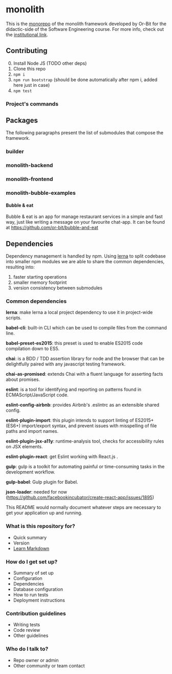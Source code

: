 # monolith

This is the [monorepo](<https://github.com/babel/babel/blob/master/doc/design/monorepo.md>) of the monolith framework developed by Or-Bit for the didactic-side of the Software Engineering course. For more info, check out the [institutional link](<http://www.math.unipd.it/~tullio/IS-1/2016/>).

## Contributing
0.  Install Node JS (TODO other deps)
1.  Clone this repo
2.  `npm i`
3.  `npm run bootstrap` (should be done automatically after npm i, added here just in case)
4.  `npm test`

### Project's commands


## Packages
The following paragraphs present the list of submodules that compose the framework.
### builder

### monolith-backend

### monolith-frontend

### monolith-bubble-examples
#### Bubble & eat
Bubble & eat is an app for manage restaurant services in a simple and fast way, just like writing a message on your favourite chat-app.
It can be found at https://github.com/or-bit/bubble-and-eat


## Dependencies
Dependency management is handled by npm. Using [lerna](<https://github.com/lerna/lerna>) to split codebase into smaller npm modules we are able to share the common dependencies, resulting into:
1.   faster starting operations
2.   smaller memory footprint
3.   version consistency between submodules

### Common dependencies  

**lerna**: make lerna a local project dependency to use it in project-wide scripts.

**babel-cli**: built-in CLI which can be used to compile files from the command line.

**babel-preset-es2015**:  this preset is used to enable ES2015 code compilation down to ES5.

**chai**:  is a BDD / TDD assertion library for node and the browser that can be delightfully paired with any javascript testing framework.

**chai-as-promised**:  extends Chai with a fluent language for asserting facts about promises.

**eslint**:  is a tool for identifying and reporting on patterns found in ECMAScript/JavaScript code.

**eslint-config-airbnb**:  provides Airbnb's .eslintrc as an extensible shared config.

**eslint-plugin-import**:  this plugin intends to support linting of ES2015+ (ES6+) import/export syntax, and prevent issues with misspelling of file paths and import names. 

**eslint-plugin-jsx-a11y**: runtime-analysis tool, checks for accessibility rules on JSX elements.

**eslint-plugin-react**: get Eslint working  with React.js .

**gulp**:  gulp is a toolkit for automating painful or time-consuming tasks in the development workflow.

**gulp-babel**:  Gulp plugin for Babel.

**json-loader**: needed for now (https://github.com/facebookincubator/create-react-app/issues/1895)



This README would normally document whatever steps are necessary to get your application up and running.

### What is this repository for? ###

* Quick summary
* Version
* [Learn Markdown](https://bitbucket.org/tutorials/markdowndemo)

### How do I get set up? ###

* Summary of set up
* Configuration
* Dependencies
* Database configuration
* How to run tests
* Deployment instructions

### Contribution guidelines ###

* Writing tests
* Code review
* Other guidelines

### Who do I talk to? ###

* Repo owner or admin
* Other community or team contact
